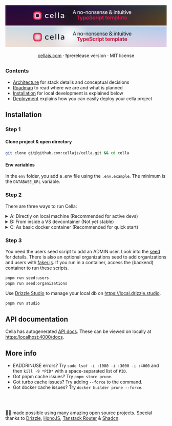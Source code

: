 <div align="center">

  <img src="./.github/banner-dark.png#gh-dark-mode-only" />
  <img src="./.github/banner.png#gh-light-mode-only" />

<br />


[cellajs.com](https://cellajs.com) &centerdot; ❗prerelease version &centerdot; MIT license

</div>

### Contents
- [Architecture](/info/ARCHITECTURE.md) for stack details and conceptual decisions
- [Roadmap](/info/ROADMAP.md) to read where we are and what is planned
- [Installation](#installation) for local development is explained below
- [Deployment](/info/DEPLOYMENT.md) explains how you can easily deploy your cella project

## Installation

### Step 1

#### Clone project & open directory

```bash
git clone git@github.com:cellajs/cella.git && cd cella
```

#### Env variables

In the `env` folder, you add a .env file using the `.env.example`. The minimum is the `DATABASE_URL` variable.

### Step 2

There are three ways to run Cella:

<details>
  <summary>A: Directly on local machine (Recommended for active devs)</summary>

#### Prerequisites
- **Node:** Check your Node version with `node -v`. Install Node 20.x using [Volta](https://docs.volta.sh/guide/).
- **pnpm:** Check your pnpm version with `pnpm -v`. Install pnpm 8.x using [Volta](https://docs.volta.sh/advanced/pnpm).
- **Postgres:** Install PostgreSQL 16.x on your machine, for example using [Postgres.app](https://postgresapp.com/) if you are on a Mac.

#### Install dependencies
```bash
pnpm install
```

#### Populate database
If starting from scratch, you will need to run a database migration.

```bash
pnpm run migrate
```
Check it out at <http://localhost:3000>:

```bash
pnpm run dev
```
</details>

<details>
  <summary>B: From inside a VS devcontainer (Not yet stable)</summary>

#### Prerequisites
- VSCode and [Dev containers](https://marketplace.visualstudio.com/items?itemName=ms-vscode-remote.remote-containers)
- [Orbstack](https://orbstack.dev/) or [Docker](https://docs.docker.com/get-docker/)

#### Run devcontainer
- Open VSCode and click one of these buttons to run the container:
  <img width="1177" alt="Screenshot" src="https://github.com/cellajs/cella/tree/main/info/devcontainer.png">
- Alternatively, open the project in VSCode and use `⌘+⇧+p` to run the `Remote-Containers: Reopen in Container` command.

Start command in container terminal:

```bash
pnpm run dev
```

#### Problems?
- **Rebuilding the docker container**: Just open Orbstack and delete the container and volume that has `cella` in the name.
- **CORS issues**: Make sure to open `http://localhost:3000/` and not `http://127.0.0.1:3000/`
</details>

<details>
  <summary>C: As basic docker container (Recommended for quick start)</summary>

#### Prerequisites
- [Orbstack](https://orbstack.dev/) or [Docker](https://docs.docker.com/get-docker/)

#### Run docker
```bash
pnpm run docker
```
</details>

### Step 3

You need the users seed script to add an ADMIN user. Look into the [seed](/backend/seed/index.ts) for details. There is also an optional organizations seed to add organizations and users with [faker.js](https://github.com/faker-js/faker). If you run in a container, access the (backend) container to run these scripts.

```bash
pnpm run seed:users
pnpm run seed:organizations
```

Use [Drizzle Studio](https://orm.drizzle.team/drizzle-studio/overview) to manage your local db on <https://local.drizzle.studio>.

```bash
pnpm run studio
```

## API documentation
Cella has autogenerated [API docs](https://cellajs.com/api/v1/docs). These can be viewed on locally at <https:/localhost:4000/docs>.


## More info
- EADDRINUSE errors? Try `sudo lsof -i :1080 -i :3000 -i :4000` and then `kill -9 *PID*` with a space-separated list of `PID`.
- Got pnpm cache issues? Try `pnpm store prune`.
- Got turbo cache issues? Try adding `--force` to the command.
- Got docker cache issues? Try `docker builder prune --force`.

<br />
<br />

💙💛 made possible using many amazing open source projects. Special thanks to [Drizzle](https://github.com/drizzle-team/drizzle-orm), [HonoJS](https://github.com/honojs/hono), [Tanstack Router](https://github.com/tanstack/router) & [Shadcn](https://github.com/shadcn-ui/ui).
